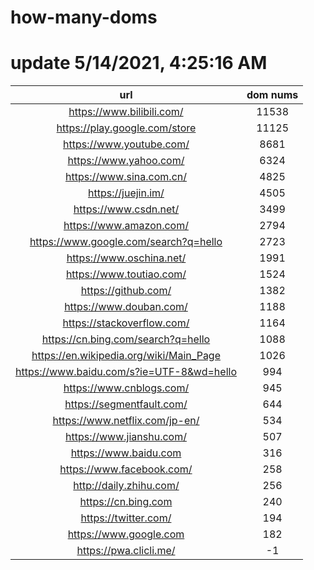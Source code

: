 # how-many-doms

# update 5/14/2021, 4:25:16 AM

url | dom nums
:-: | :-:
https://www.bilibili.com/ | 11538
https://play.google.com/store | 11125
https://www.youtube.com/ | 8681
https://www.yahoo.com/ | 6324
https://www.sina.com.cn/ | 4825
https://juejin.im/ | 4505
https://www.csdn.net/ | 3499
https://www.amazon.com/ | 2794
https://www.google.com/search?q=hello | 2723
https://www.oschina.net/ | 1991
https://www.toutiao.com/ | 1524
https://github.com/ | 1382
https://www.douban.com/ | 1188
https://stackoverflow.com/ | 1164
https://cn.bing.com/search?q=hello | 1088
https://en.wikipedia.org/wiki/Main_Page | 1026
https://www.baidu.com/s?ie=UTF-8&wd=hello | 994
https://www.cnblogs.com/ | 945
https://segmentfault.com/ | 644
https://www.netflix.com/jp-en/ | 534
https://www.jianshu.com/ | 507
https://www.baidu.com | 316
https://www.facebook.com/ | 258
http://daily.zhihu.com/ | 256
https://cn.bing.com | 240
https://twitter.com/ | 194
https://www.google.com | 182
https://pwa.clicli.me/ | -1
